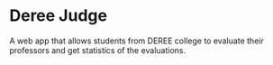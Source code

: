# Deree Judge

A web app that allows students from DEREE college to evaluate their professors and get statistics of the evaluations.
